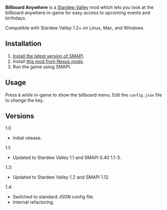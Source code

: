 **Billboard Anywhere** is a [Stardew Valley](http://stardewvalley.net/) mod which lets you look at
the billboard anywhere in-game for easy access to upcoming events and birthdays.

Compatible with Stardew Valley 1.2+ on Linux, Mac, and Windows.

## Installation
1. [Install the latest version of SMAPI](https://github.com/Pathoschild/SMAPI/releases).
2. Install [this mod from Nexus mods](http://www.nexusmods.com/stardewvalley/mods/492).
3. Run the game using SMAPI.

## Usage
Press `B` while in-game to show the billboard menu. Edit the `config.json` file to change the key.

## Versions
1.0
* Initial release.

1.1:
* Updated to Stardew Valley 1.1 and SMAPI 0.40 1.1-3.

1.3:
* Updated to Stardew Valley 1.2 and SMAPI 1.12.

1.4:
* Switched to standard JSON config file.
* Internal refactoring.
